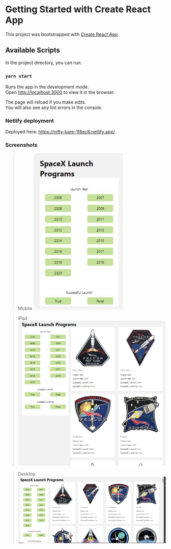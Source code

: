 # Getting Started with Create React App

This project was bootstrapped with [Create React App](https://github.com/facebook/create-react-app).

## Available Scripts

In the project directory, you can run:

### `yarn start`

Runs the app in the development mode.\
Open [http://localhost:3000](http://localhost:3000) to view it in the browser.

The page will reload if you make edits.\
You will also see any lint errors in the console.

### Netlify deployment
Deployed here: https://nifty-kare-1f8ec8.netlify.app/

### Screenshots
> Mobile
![Alt text](mobile.PNG)

> iPad
![Alt text](ipad.PNG)

> Desktop
![Alt text](desktop.PNG)


